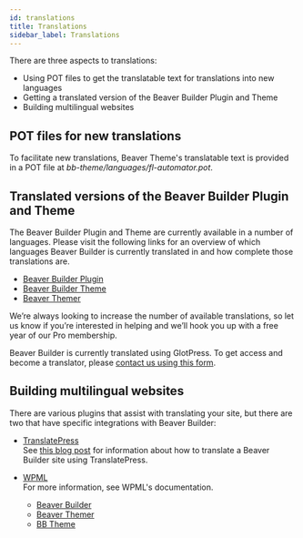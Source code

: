 ```yaml
---
id: translations
title: Translations
sidebar_label: Translations
---
```


There are three aspects to translations:

  * Using POT files to get the translatable text for translations into new languages
  * Getting a translated version of the Beaver Builder Plugin and Theme
  * Building multilingual websites

## POT files for new translations

To facilitate new translations, Beaver Theme's translatable text is provided
in a POT file at _bb-theme/languages/fl-automator.pot_.

## Translated versions of the Beaver Builder Plugin and Theme

The Beaver Builder Plugin and Theme are currently available in a number of
languages. Please visit the following links for an overview of which languages
Beaver Builder is currently translated in and how complete those translations
are.

  * [Beaver Builder Plugin](https://translate.wpbeaverbuilder.com/glotpress/projects/bb-plugin/)
  * [Beaver Builder Theme](https://translate.wpbeaverbuilder.com/glotpress/projects/bb-theme/)
  * [Beaver Themer](https://translate.wpbeaverbuilder.com/glotpress/projects/bb-theme-builder/)

We’re always looking to increase the number of available translations, so let
us know if you’re interested in helping and we’ll hook you up with a free year
of our Pro membership.

Beaver Builder is currently translated using GlotPress. To get access and
become a translator, please [contact us using this form](https://translate.wpbeaverbuilder.com/contact-the-administrator/).

## Building multilingual websites

There are various plugins that assist with translating your site, but there
are two that have specific integrations with Beaver Builder:

* [TranslatePress](https://translatepress.com)  
See [this blog post](https://www.wpbeaverbuilder.com/how-to-create-a-multilingual-wordpress-site/) for information about how to translate a Beaver Builder site using TranslatePress.

* [WPML](https://wpml.org)  
  For more information, see WPML's documentation.
  
  * [Beaver Builder](https://wpml.org/documentation/plugins-compatibility/beaver-builder)
  * [Beaver Themer](https://wpml.org/documentation/plugins-compatibility/how-to-build-multilingual-websites-using-beaver-themer-and-wpml/)
  * [BB Theme](https://wpml.org/documentation/theme-compatibility/how-to-build-multilingual-sites-using-beaver-builder-theme-and-wpml/)
